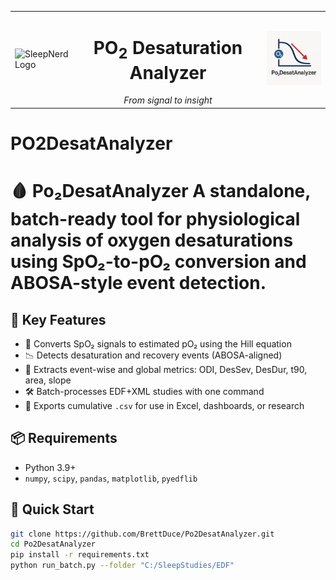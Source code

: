 <table width="100%">
  <tr>
    <td align="left" width="20%">
      <img src="docs/sleepnerd_logo.png" alt="SleepNerd Logo" width="120"/>
    </td>
    <td align="center" width="60%">
      <h1>PO<sub>2</sub> Desaturation Analyzer</h1>
      <em>From signal to insight</em>
    </td>
    <td align="right" width="20%">
      <img src="docs/logo.png" alt="logo" width="120"/>
    </td>
  </tr>
</table>

# PO2DesatAnalyzer
# 🩸 Po₂DesatAnalyzer  A standalone, batch-ready tool for physiological analysis of oxygen desaturations using SpO₂-to-pO₂ conversion and ABOSA-style event detection.

## 🔬 Key Features

- 🧠 Converts SpO₂ signals to estimated pO₂ using the Hill equation
- 📉 Detects desaturation and recovery events (ABOSA-aligned)
- 🧪 Extracts event-wise and global metrics: ODI, DesSev, DesDur, t90, area, slope
- 🛠️ Batch-processes EDF+XML studies with one command
- 📁 Exports cumulative `.csv` for use in Excel, dashboards, or research

## 📦 Requirements

- Python 3.9+
- `numpy`, `scipy`, `pandas`, `matplotlib`, `pyedflib`

## 🚀 Quick Start

```bash
git clone https://github.com/BrettDuce/Po2DesatAnalyzer.git
cd Po2DesatAnalyzer
pip install -r requirements.txt
python run_batch.py --folder "C:/SleepStudies/EDF"
